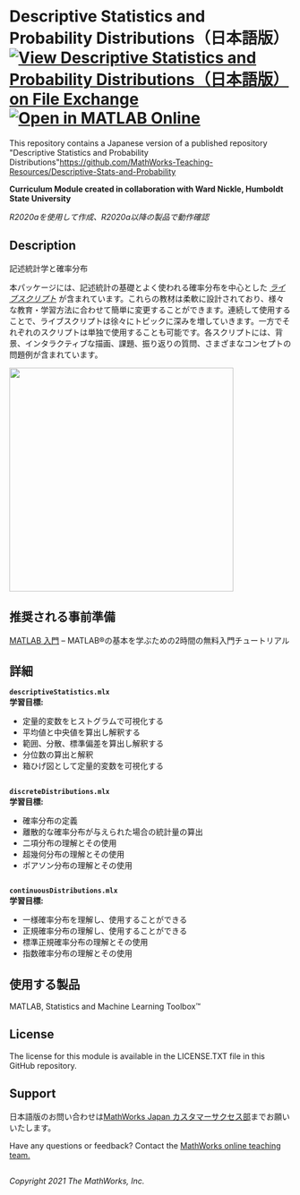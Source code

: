 # Descriptive Statistics and Probability Distributions（日本語版） [![View Descriptive Statistics and Probability Distributions（日本語版） on File Exchange](https://www.mathworks.com/matlabcentral/images/matlab-file-exchange.svg)](https://jp.mathworks.com/matlabcentral/fileexchange/96802-descriptive-statistics-and-probability-distributions)  [![Open in MATLAB Online](https://www.mathworks.com/images/responsive/global/open-in-matlab-online.svg)](https://matlab.mathworks.com/open/github/v1?repo=MathWorks-Teaching-Resources/statistics-and-probability_jp)

This repository contains a Japanese version of a published repository "Descriptive Statistics and Probability Distributions"https://github.com/MathWorks-Teaching-Resources/Descriptive-Stats-and-Probability
  
**Curriculum Module created in collaboration with Ward Nickle, Humboldt State University**
  
_R2020aを使用して作成、R2020a以降の製品で動作確認_

## Description ##
記述統計学と確率分布
  
本パッケージには、記述統計の基礎とよく使われる確率分布を中心とした _[ライブスクリプト](https://www.mathworks.com/products/matlab/live-editor.html)_ が含まれています。これらの教材は柔軟に設計されており、様々な教育・学習方法に合わせて簡単に変更することができます。連続して使用することで、ライブスクリプトは徐々にトピックに深みを増していきます。一方でそれぞれのスクリプトは単独で使用することも可能です。各スクリプトには、背景、インタラクティブな描画、課題、振り返りの質問、さまざまなコンセプトの問題例が含まれています。

<img src = "https://www.mathworks.com/content/mathworks/www/en/academia/courseware/statistics-and-probability/_jcr_content/mainParsys/columns_1254430605_c/2/columns_copy/1/image.adapt.full.high.png/1614628044446.png" height = "400">

## 推奨される事前準備 ## 
[MATLAB 入門](https://matlabacademy.mathworks.com/details/matlab-onramp/gettingstarted) – MATLAB®の基本を学ぶための2時間の無料入門チュートリアル

## 詳細 ##

**`descriptiveStatistics.mlx`**   
**学習目標:**
- 定量的変数をヒストグラムで可視化する
- 平均値と中央値を算出し解釈する
- 範囲、分散、標準偏差を算出し解釈する
- 分位数の算出と解釈
- 箱ひげ図として定量的変数を可視化する



## ##
**`discreteDistributions.mlx`**  
**学習目標:**  
- 確率分布の定義
- 離散的な確率分布が与えられた場合の統計量の算出
- 二項分布の理解とその使用
- 超幾何分布の理解とその使用
- ポアソン分布の理解とその使用
 

## ##
**`continuousDistributions.mlx`**   
**学習目標:**  
- 一様確率分布を理解し、使用することができる
- 正規確率分布の理解し、使用することができる
- 標準正規確率分布の理解とその使用
- 指数確率分布の理解とその使用

   
## 使用する製品 ##
MATLAB, Statistics and Machine Learning Toolbox™ 

## License ##
The license for this module is available in the LICENSE.TXT file in this GitHub repository.

## Support ##
日本語版のお問い合わせは<a href="mailto:cse-jp@groups.mathworks.com">MathWorks Japan カスタマーサクセス部</a>までお願いいたします。
  
Have any questions or feedback? Contact the <a href="mailto:onlineteaching@mathworks.com">MathWorks online teaching team.</a>

## ##
_Copyright 2021 The MathWorks, Inc._
